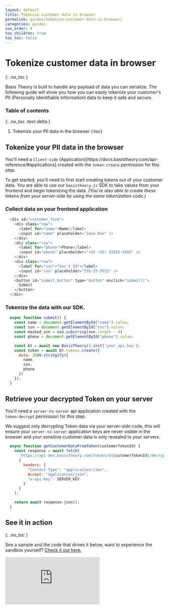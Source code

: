 ```yaml
---
layout: default
title: Tokenize customer data in browser
permalink: guides/tokenize-customer-data-in-browser/
categories: guides
nav_order: 4
has_children: true
has_toc: false
---
```

# Tokenize customer data in browser
{: .no_toc }

Basis Theory is built to handle any payload of data you can serialize. The following guide will show you how you can easily tokenize your customer's PII (Personally Identifiable Information) data to keep it safe and secure.

### Table of contents
{: .no_toc .text-delta }

1. Tokenize your PII data in the browser
{:toc}


## Tokenize your PII data in the browser

<span class="base-alert warning">
  <span>
    You'll need a <code>Client-side</code> (Application)[https://docs.basistheory.com/api-reference/#applications] created with the <code>token:create</code> permission for this step.
  </span>
</span>

To get started, you'll need to first start creating tokens out of your customer data. You are able to use our <code>basistheory-js</code> SDK to take values from your frontend and begin tokenizing the data. *(You're also able to create these tokens from your server-side by using the same tokenization code.)*

### Collect data on your frontend application

```js
  <div id="customer_form">
    <div class="row">
      <label for="name">Name</label>
      <input id="name" placeholder="Jane Doe" />
    </div>
    <div class="row">
      <label for="phone">Phone</label>
      <input id="phone" placeholder="+55 (55) 55555-5555" />
    </div>
    <div class="row">
      <label for="ssn">"Gov't Id"</label>
      <input id="ssn" placeholder="555-55-5555" />
    </div>
    <button id="submit_button" type="button" onclick="submit()">
      Submit
    </button>
  </div>
```

### Tokenize the data with our SDK.

```js
  async function submit() {
    const name = document.getElementById("name").value;
    const ssn = document.getElementById("ssn").value;
    const masked_ssn = ssn.substring(ssn.length - 4)
    const phone = document.getElementById("phone").value;

    const bt = await new BasisTheory().init('your_api_key');
    const token = await bt.tokens.create({
      data: JSON.stringify({
        name,
        ssn,
        phone
      })
    });
  }
```

## Retrieve your decrypted Token on your server


<span class="base-alert warning">
  <span>
    You'll need a <code>server-to-server</code> api application created with the <code>token:decrypt</code> permission for this step.
  </span>
</span>

We suggest only decrypting Token data via your server-side code, this will ensure your <code>server-to-server</code> application keys are never visible in the browser and your sensitive customer data is only revealed to your servers.

```js
  async function getCustomerDataFromToken(customerTokenId) {
    const response = await fetch(
      `https://api-dev.basistheory.com/tokens/${customerTokenId}/decrypt`,
      {
        headers: {
          "Content-Type": "application/json",
          Accept: "application/json",
          "x-api-key": SERVER_KEY
        }
      }
    );

    return await response.json();
  }
```

## See it in action
{: .no_toc }

See a sample and the code that drives it below, want to experience the sandbox yourself? [Check it out here.](https://codesandbox.io/s/tokenize-customer-data-ifqz0)
<div class="iframe-container">
  <iframe src="https://codesandbox.io/embed/tokenize-customer-data-ifqz0?fontsize=14&hidenavigation=1&theme=dark" class="iframe-code" allowfullscreen="" frameborder="0"></iframe>
</div>